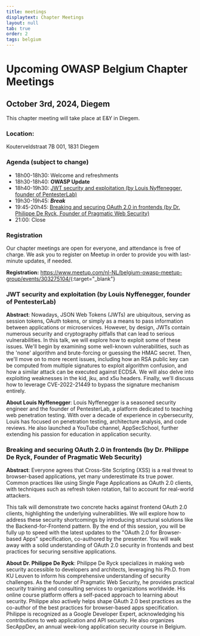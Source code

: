 ```yaml
---
title: meetings
displaytext: Chapter Meetings
layout: null
tab: true
order: 2
tags: belgium
---
```

# Upcoming OWASP Belgium Chapter Meetings

## October 3rd, 2024, Diegem
This chapter meeting will take place at E&Y in Diegem.

### Location:
Kouterveldstraat 7B 001, 1831 Diegem

### Agenda (subject to change)
* 18h00-18h30: Welcome and refreshments
* 18h30-18h40: **OWASP Update**
* 18h40-19h30: [JWT security and exploitation (by Louis Nyffenegger, founder of PentesterLab)](#)
* 19h30-19h45: ***Break***
* 19:45-20h45: [Breaking and securing OAuth 2.0 in frontends (by Dr. Philippe De Ryck, Founder of Pragmatic Web Security)](#)
* 21:00: Close

### Registration
Our chapter meetings are open for everyone, and attendance is free of charge. We ask you to register on Meetup in order to provide you with last-minute updates, if needed.

**Registration:** <https://www.meetup.com/nl-NL/belgium-owasp-meetup-group/events/303275104/>{:target="_blank"}

### JWT security and exploitation (by Louis Nyffenegger, founder of PentesterLab) 
**Abstract**: Nowadays, JSON Web Tokens (JWTs) are ubiquitous, serving as session tokens, OAuth tokens, or simply as a means to pass information between applications or microservices. However, by design, JWTs contain numerous security and cryptography pitfalls that can lead to serious vulnerabilities. In this talk, we will explore how to exploit some of these issues.
We'll begin by examining some well-known vulnerabilities, such as the 'none' algorithm and brute-forcing or guessing the HMAC secret. Then, we'll move on to more recent issues, including how an RSA public key can be computed from multiple signatures to exploit algorithm confusion, and how a similar attack can be executed against ECDSA. We will also delve into exploiting weaknesses in the kid, jku, and x5u headers. Finally, we'll discuss how to leverage CVE-2022-21449 to bypass the signature mechanism entirely. 

**About Louis Nyffenegger**: Louis Nyffenegger is a seasoned security engineer and the founder of PentesterLab, a platform dedicated to teaching web penetration testing. With over a decade of experience in cybersecurity, Louis has focused on penetration testing, architecture analysis, and code reviews. He also launched a YouTube channel, AppSecSchool, further extending his passion for education in application security. 

### Breaking and securing OAuth 2.0 in frontends (by Dr. Philippe De Ryck, Founder of Pragmatic Web Security) 

**Abstract**: Everyone agrees that Cross-Site Scripting (XSS) is a real threat to browser-based applications, yet many underestimate its true power. Common practices like using Single Page Applications as OAuth 2.0 clients, with techniques such as refresh token rotation, fail to account for real-world attackers.

This talk will demonstrate two concrete hacks against frontend OAuth 2.0 clients, highlighting the underlying vulnerabilities. We will explore how to address these security shortcomings by introducing structural solutions like the Backend-for-Frontend pattern. By the end of this session, you will be fully up to speed with the latest updates to the "OAuth 2.0 for Browser-based Apps" specification, co-authored by the presenter. You will walk away with a solid understanding of OAuth 2.0 security in frontends and best practices for securing sensitive applications.

**About Dr. Philippe De Ryck**: Philippe De Ryck specializes in making web security accessible to developers and architects, leveraging his Ph.D. from KU Leuven to inform his comprehensive understanding of security challenges. As the founder of Pragmatic Web Security, he provides practical security training and consulting services to organizations worldwide. His online course platform offers a self-paced approach to learning about security. Philippe also actively helps shape OAuth 2.0 best practices as the co-author of the best practices for browser-based apps specification. Philippe is recognized as a Google Developer Expert, acknowledging his contributions to web application and API security. He also organizes SecAppDev, an annual week-long application security course in Belgium. 

 
